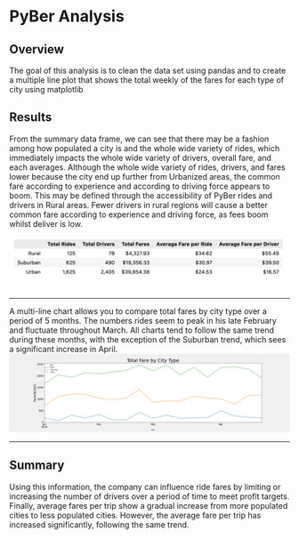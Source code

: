 # PyBer Analysis

## Overview

The goal of this analysis is to clean the data set using pandas and to create a multiple line plot that shows the total weekly of the fares for each type of city using matplotlib

## Results

From the summary data frame, we can see that there may be a fashion among how populated a city is and the whole wide variety of rides, which immediately impacts the whole wide variety of drivers, overall fare, and each averages. Although the whole wide variety of rides, drivers, and fares lower because the city end up further from Urbanized areas, the common fare according to experience and according to driving force appears to boom. This may be defined through the accessibility of PyBer rides and drivers in Rural areas. Fewer drivers in rural regions will cause a better common fare according to experience and driving force, as fees boom whilst deliver is low.

![line_cart](./Resources/tabel.png)
____________
A multi-line chart allows you to compare total fares by city type over a period of 5 months. The numbers rides seem to peak in his late February and fluctuate throughout March. All charts tend to follow the same trend during these months, with the exception of the Suburban trend, which sees a significant increase in April.
![line_cart](./analysis//Fig8.png)

___

## Summary 

Using this information, the company can influence ride fares by limiting or increasing the number of drivers over a period of time to meet profit targets.
Finally, average fares per trip show a gradual increase from more populated cities to less populated cities.
However, the average fare per trip has increased significantly, following the same trend.
